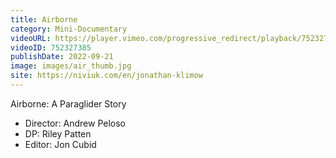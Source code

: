 ```yaml
---
title: Airborne
category: Mini-Documentary
videoURL: https://player.vimeo.com/progressive_redirect/playback/752327385/rendition/1080p/file.mp4?loc=external&signature=127b4575a1901e8d07c2da2a22318e5241389f1dbc0906b1c72a798de9d23049
videoID: 752327385
publishDate: 2022-09-21
image: images/air_thumb.jpg
site: https://niviuk.com/en/jonathan-klimow
---
```

Airborne: A Paraglider Story

* Director: Andrew Peloso
* DP: Riley Patten
* Editor: Jon Cubid
